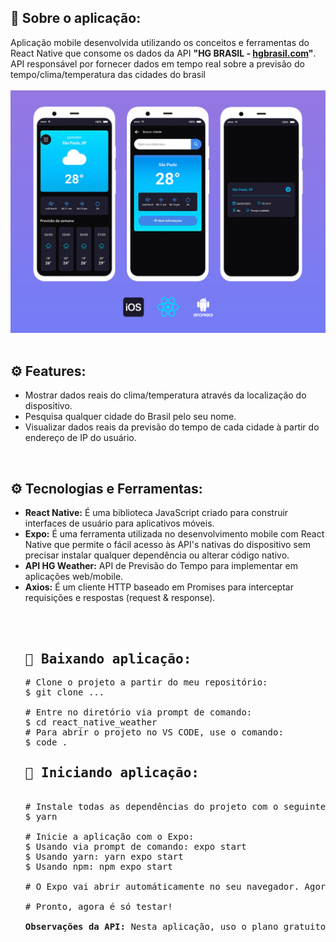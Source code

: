 <h2>📃 Sobre o aplicação:</h2>
Aplicação mobile desenvolvida utilizando os conceitos e ferramentas do React Native que consome os dados da API <strong>"HG BRASIL - <a href="https://hgbrasil.com">hgbrasil.com</a>"</strong>. API responsável por fornecer dados em tempo real sobre a previsão do tempo/clima/temperatura das cidades do brasil
<br><br>
<img src="src/assets/weather_react_native.jpg" alt="Aplicação mobile feita em React Native p/ consumir API da HD BRASIL" />
<br><br>
<h2>⚙️ Features:</h2>
<ul>
<li>Mostrar dados reais do clima/temperatura através da localização do dispositivo.</li>
<li>Pesquisa qualquer cidade do Brasil pelo seu nome.</li>
<li>Visualizar dados reais da previsão do tempo de cada cidade à partir do endereço de IP do usuário.</li>
</ul>
<br>
<h2>⚙️ Tecnologias e Ferramentas:</h2>
<ul>
<li><strong>React Native:</strong> É uma biblioteca JavaScript criado para construir interfaces de usuário para aplicativos móveis.</li>
<li><strong>Expo:</strong> É uma ferramenta utilizada no desenvolvimento mobile com React Native que permite o fácil acesso às API's nativas do dispositivo sem precisar instalar qualquer dependência ou alterar código nativo.</li>
<li><strong>API HG Weather:</strong> API de Previsão do Tempo para implementar em aplicações web/mobile.</li>
<li><strong>Axios:</strong> É um cliente HTTP baseado em Promises para interceptar requisições e respostas (request & response).</li>
<br><br>
<pre>
<h2>🚀 Baixando aplicação:</h2><span class="pl-c"><span class="pl-c">#</span> Clone o projeto a partir do meu repositório:</span>
$ git clone ...<br>
<span class="pl-c"><span class="pl-c">#</span> Entre no diretório via prompt de comando:</span>
$ <span class="pl-c1">cd</span> react_native_weather
<span class="pl-c"><span class="pl-c">#</span> Para abrir o projeto no VS CODE, use o comando:</span>
$ <span class="pl-c1">code .</span>
<h2>🚀 Iniciando aplicação:</h2>
<span class="pl-c">#</span> Instale todas as dependências do projeto com o seguinte comando via terminal:</span>
$ yarn<br>
<span><span class="pl-c">#</span> Inicie a aplicação com o Expo:</span>
$ Usando via prompt de comando: expo start<br>$ Usando yarn: yarn expo start<br>$ Usando npm: npm expo start<br>
# O Expo vai abrir automáticamente no seu navegador. Agora é a hora de baixar o aplicativo "Expo Go" para escanear o QR CODE e acessar a aplicação mobile direto pelo seu próprio celular.<br>
# Pronto, agora é só testar!<br>
<strong>Observações da API:</strong> Nesta aplicação, uso o plano gratuito da API "HG BRASIL" e neste caso ela limita na quatidade de 10 requisições feitas por dia em cada chave de acesso. Em outras palavras, você pode buscar até 10 cidades por dia na tela de "Minha cidade".
</pre>